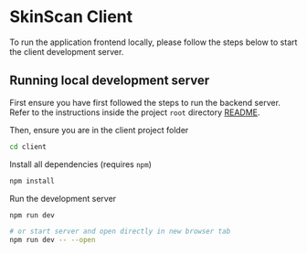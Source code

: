 # SkinScan Client

To run the application frontend locally, please follow the steps below to start the client development server.

## Running local development server

First ensure you have first followed the steps to run the backend server. Refer to the instructions inside the project `root` directory [README](https://git.chalmers.se/courses/dit826/2024/group6/-/tree/main#running-the-django-project).

Then, ensure you are in the client project folder
```bash
cd client
```

Install all dependencies (requires `npm`)

```bash
npm install
```

Run the development server
```bash
npm run dev

# or start server and open directly in new browser tab
npm run dev -- --open
```
